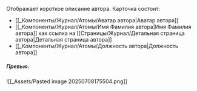 Отображает короткое описание автора.
Карточка состоит:
- [[_Компоненты/Журнал/Атомы/Аватар автора|Аватар автора]]
- [[_Компоненты/Журнал/Атомы/Имя Фамилия автора|Имя Фамилия автора]] как ссылка на [[Страницы/Журнал/Детальная страница автора|Детальная страница автора]]
- [[_Компоненты/Журнал/Атомы/Должность автора|Должность автора]]

##### Превью.
![[_Assets/Pasted image 20250708175504.png]]